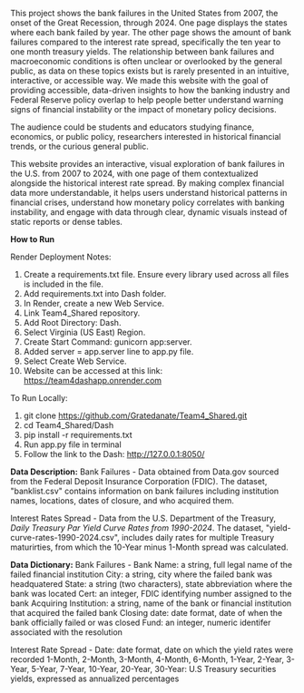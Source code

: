 This project shows the bank failures in the United States from 2007, the onset of the Great Recession, through 2024. 
One page displays the states where each bank failed by year. The other page shows the amount of bank failures compared to the interest rate spread, specifically the ten year to one month treasury yields.
The relationship between bank failures and macroeconomic conditions is often unclear or overlooked by the general public, as data on these topics exists but is rarely presented in an intuitive, interactive, or accessible way.
We made this website with the goal of providing accessible, data-driven insights to how the banking industry and Federal Reserve policy overlap to help people better understand warning signs of financial instability or the impact of monetary policy decisions.

The audience could be students and educators studying finance, economics, or public policy, researchers interested in historical financial trends, or the curious general public.

This website provides an interactive, visual exploration of bank failures in the U.S. from 2007 to 2024, with one page of them contextualized alongside the historical interest rate spread.
By making complex financial data more understandable, it helps users understand historical patterns in financial crises, understand how monetary policy correlates with banking instability, and engage with data through clear, dynamic visuals instead of static reports or dense tables.

**How to Run**

Render Deployment Notes:
1. Create a requirements.txt file. Ensure every library used across all files is included in the file.
2. Add requirements.txt into Dash folder.
3. In Render, create a new Web Service.
4. Link Team4_Shared repository.
5. Add Root Directory: Dash.
6. Select Virginia (US East) Region.
7. Create Start Command: gunicorn app:server.
8. Added server = app.server line to app.py file.
9. Select Create Web Service.
10. Website can be accessed at this link: https://team4dashapp.onrender.com

To Run Locally: 
1. git clone https://github.com/Gratedanate/Team4_Shared.git
2. cd Team4_Shared/Dash
3. pip install -r requirements.txt
4. Run app.py file in terminal
5. Follow the link to the Dash: http://127.0.0.1:8050/


**Data Description:**
Bank Failures - 
Data obtained from Data.gov sourced from the Federal Deposit Insurance Corporation (FDIC). The dataset, "banklist.csv" contains information on bank failures including institution names, locations, dates of closure, and who acquired them.

Interest Rates Spread - 
Data from the U.S. Department of the Treasury, _Daily Treasury Par Yield Curve Rates from 1990-2024_. The dataset, "yield-curve-rates-1990-2024.csv", includes daily rates for multiple Treasury maturirties, from which the 10-Year minus 1-Month spread was calculated.

**Data Dictionary:**
Bank Failures - 
Bank Name: a string, full legal name of the failed financial institution
City: a string, city where the failed bank was headquatered
State: a string (two characters), state abbreviation where the bank was located
Cert: an integer, FDIC identifying number assigned to the bank
Acquiring Institution: a string, name of the bank or financial institution that acquired the failed bank
Closing date: date format, date of when the bank officially failed or was closed
Fund: an integer, numeric identifer associated with the resolution

Interest Rate Spread - 
Date: date format, date on which the yield rates were recorded
1-Month, 2-Month, 3-Month, 4-Month, 6-Month, 1-Year, 2-Year, 3-Year, 5-Year, 7-Year, 10-Year, 20-Year, 30-Year: U.S Treasury securities yields, expressed as annualized percentages
